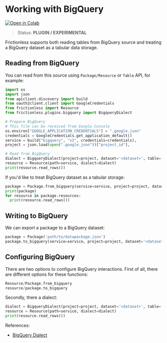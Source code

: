 # Working with BigQuery

[![Open in Colab](https://colab.research.google.com/assets/colab-badge.svg)](https://colab.research.google.com/drive/1XJizXkpUldseE_WvjDZdSCJ6n58aRwJr)



> Status: **PLUGIN / EXPERIMENTAL**

Frictionless supports both reading tables from BigQuery source and treating a BigQuery dataset as a tabular data storage.

## Reading from BigQuery

You can read from this source using `Package/Resource` or `Table` API, for example:

```python
import os
import json
from apiclient.discovery import build
from oauth2client.client import GoogleCredentials
from frictionless import Resource
from frictionless.plugins.bigquery import BigqueryDialect

# Prepare BigQuery
# This file can be received from Google Console
os.environ["GOOGLE_APPLICATION_CREDENTIALS"] = ".google.json"
credentials = GoogleCredentials.get_application_default()
service = build("bigquery", "v2", credentials=credentials),
project = json.load(open(".google.json"))["project_id"],

# Read from BigQuery
dialect = BigqueryDialect(project=project, dataset='<dataset>', table='<table>'
resource = Resource(path=service, dialect=dialect)
print(resource.read_rows())
```

If you'd like to treat BigQuery dataset as a tabular storage:

```python
package = Package.from_bigquery(service=service, project=project, dataset='<dataset>')
print(package)
for resource in package.resources:
  print(resource.read_rows())
```

## Writing to BigQuery

We can export a package to a BigQuery dataset:

```python
package = Package('path/to/datapackage.json')
package.to_bigquery(service=service, project=project, dataset='<dataset>')
```

## Configuring BigQuery

There are two options to configure BigQuery interactions. First of all, there are different options for these functions:

```python
Resource/Package.from_bigquery
resource/package.to_bigquery
```

Secondly, there a dialect:

```python
dialect = BigqueryDialect(project=project, dataset='<dataset>', table='<table>'
resource = Resource(path=service, dialect=dialect)
print(resource.read_rows())
```

References:
- [BigQuery Dialect](https://frictionlessdata.io/tooling/python/formats-reference/#bigquery)